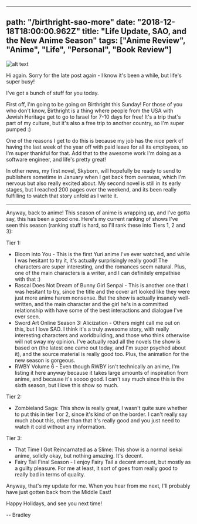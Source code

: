 ---
path: "/birthright-sao-more"
date: "2018-12-18T18:00:00.962Z"
title: "Life Update, SAO, and the New Anime Season"
tags: ["Anime Review", "Anime", "Life", "Personal", "Book Review"]
------

![alt text](https://images-na.ssl-images-amazon.com/images/I/51nKUd6cvmL.jpg "Sword Art Online Book 15")

Hi again. Sorry for the late post again - I know it's been a while, but life's super busy!

I've got a bunch of stuff for you today.

First off, I'm going to be going on Birthright this Sunday! For those of you who don't know, Birthright is a thing where people from the USA with Jewish Heritage get to go to Israel for 7-10 days for free! It's a trip that's part of my culture, but it's also a free trip to another country, so I'm super pumped :)

One of the reasons I get to do this is because my job has the nice perk of having the last week of the year off with paid leave for all its employees, so I'm super thankful for that. Add that to the awesome work I'm doing as a software engineer, and life's pretty great!

In other news, my first novel, Skyborn, will hopefully be ready to send to publishers sometime in January when I get back from overseas, which I'm nervous but also really excited about. My second novel is still in its early stages, but I reached 200 pages over the weekend, and its been really fulfilling to watch that story unfold as I write it.

***

Anyway, back to anime! This season of anime is wrapping up, and I've gotta say, this has been a good one. Here's my current ranking of shows I've seen this season (ranking stuff is hard, so I'll rank these into Tiers 1, 2 and 3):

Tier 1: 
- Bloom into You - This is the first Yuri anime I've ever watched, and while I was hesitant to try it, it's actually surprisingly really good! The characters are super interesting, and the romances seem natural. Plus, one of the main characters is a writer, and I can definitely empathise with that :)
- Rascal Does Not Dream of Bunny Girl Senpai - This is another one that I was hesitant to try, since the title and the cover art looked like they were just more anime harem nonsense. But the show is actually insanely well-written, and the main character and the girl he's in a committed relationship with have some of the best interactions and dialogue I've ever seen.
- Sword Art Online Season 3: Alicization - Others might call me out on this, but I love SAO. I think it's a truly awesome story, with really interesting characters and worldbuilding, and those who think otherwise will not sway my opinion. I've actually read all the novels the show is based on (the latest one came out today, and I'm super psyched about it), and the source material is really good too. Plus, the animation for the new season is gorgeous.
- RWBY Volume 6 - Even though RWBY isn't technically an anime, I'm listing it here anyway because it takes large amounts of inspiration from anime, and because it's soooo good. I can't say much since this is the sixth season, but I love this show so much.

Tier 2:
- Zombieland Saga: This show is really great, I wasn't quite sure whether to put this in tier 1 or 2, since it's kind of on the border. I can't really say much about this, other than that it's really good and you just need to watch it cold without any information.

Tier 3: 
- That Time I Got Reincarnated as a Slime: This show is a normal isekai anime, solidly okay, but nothing amazing. It's decent.
- Fairy Tail Final Season - I enjoy Fairy Tail a decent amount, but mostly as a guilty pleasure. For me at least, it sort of goes from really good to really bad in terms of quality.

Anyway, that's my update for me. When you hear from me next, I'll probably have just gotten back from the Middle East!

Happy Holidays, and see you next time!

-- Bradley